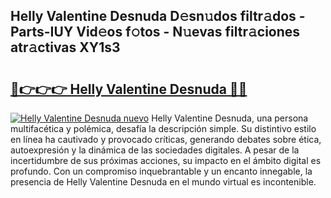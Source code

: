 ## Helly Valentine Desnuda D𝚎sn𝚞dos filtr𝚊dos - Parts-IUY Vid𝚎os f𝚘tos - N𝚞evas filtr𝚊ciones atr𝚊ctivas XY1s3

# <h2><a href="http://mb8qz2.tromn.icu/?c=Helly+Valentine+Desnuda">🔗👉👉👉 Helly Valentine Desnuda 🔗🔗</a></h2>

[![Helly Valentine Desnuda nuevo](https://i.imgur.com/pEAQMta.gif)](http://mb8qz2.tromn.icu/?c=Helly+Valentine+Desnuda)
Helly Valentine Desnuda, una persona multifacética y polémica, desafía la descripción simple. Su distintivo estilo en línea ha cautivado y provocado críticas, generando debates sobre ética, autoexpresión y la dinámica de las sociedades digitales. A pesar de la incertidumbre de sus próximas acciones, su impacto en el ámbito digital es profundo. Con un compromiso inquebrantable y un encanto innegable, la presencia de Helly Valentine Desnuda en el mundo virtual es incontenible.
